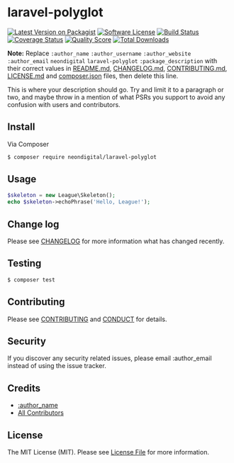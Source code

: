 # laravel-polyglot

[![Latest Version on Packagist][ico-version]][link-packagist]
[![Software License][ico-license]](LICENSE.md)
[![Build Status][ico-travis]][link-travis]
[![Coverage Status][ico-scrutinizer]][link-scrutinizer]
[![Quality Score][ico-code-quality]][link-code-quality]
[![Total Downloads][ico-downloads]][link-downloads]

**Note:** Replace ```:author_name``` ```:author_username``` ```:author_website``` ```:author_email``` ```neondigital``` ```laravel-polyglot``` ```:package_description``` with their correct values in [README.md](README.md), [CHANGELOG.md](CHANGELOG.md), [CONTRIBUTING.md](CONTRIBUTING.md), [LICENSE.md](LICENSE.md) and [composer.json](composer.json) files, then delete this line.

This is where your description should go. Try and limit it to a paragraph or two, and maybe throw in a mention of what
PSRs you support to avoid any confusion with users and contributors.

## Install

Via Composer

``` bash
$ composer require neondigital/laravel-polyglot
```

## Usage

``` php
$skeleton = new League\Skeleton();
echo $skeleton->echoPhrase('Hello, League!');
```

## Change log

Please see [CHANGELOG](CHANGELOG.md) for more information what has changed recently.

## Testing

``` bash
$ composer test
```

## Contributing

Please see [CONTRIBUTING](CONTRIBUTING.md) and [CONDUCT](CONDUCT.md) for details.

## Security

If you discover any security related issues, please email :author_email instead of using the issue tracker.

## Credits

- [:author_name][link-author]
- [All Contributors][link-contributors]

## License

The MIT License (MIT). Please see [License File](LICENSE.md) for more information.

[ico-version]: https://img.shields.io/packagist/v/neondigital/laravel-polyglot.svg?style=flat-square
[ico-license]: https://img.shields.io/badge/license-MIT-brightgreen.svg?style=flat-square
[ico-travis]: https://img.shields.io/travis/neondigital/laravel-polyglot/master.svg?style=flat-square
[ico-scrutinizer]: https://img.shields.io/scrutinizer/coverage/g/neondigital/laravel-polyglot.svg?style=flat-square
[ico-code-quality]: https://img.shields.io/scrutinizer/g/neondigital/laravel-polyglot.svg?style=flat-square
[ico-downloads]: https://img.shields.io/packagist/dt/neondigital/laravel-polyglot.svg?style=flat-square

[link-packagist]: https://packagist.org/packages/neondigital/laravel-polyglot
[link-travis]: https://travis-ci.org/neondigital/laravel-polyglot
[link-scrutinizer]: https://scrutinizer-ci.com/g/neondigital/laravel-polyglot/code-structure
[link-code-quality]: https://scrutinizer-ci.com/g/neondigital/laravel-polyglot
[link-downloads]: https://packagist.org/packages/neondigital/laravel-polyglot
[link-author]: https://github.com/:author_username
[link-contributors]: ../../contributors
